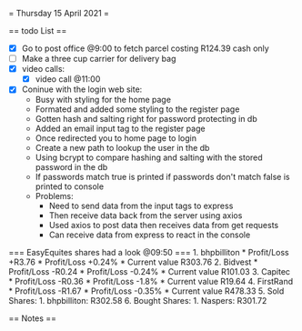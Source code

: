 = Thursday 15 April 2021 =

== todo List ==
- [X] Go to post office @9:00 to fetch parcel costing R124.39 cash only
- [ ] Make a three cup carrier for delivery bag
- [X] video calls:
	- [X] video call @11:00
- [X] Coninue with the login web site:
	- Busy with styling for the home page
	- Formated and added some styling to the register page
	- Gotten hash and salting right for password protecting in db
	- Added an email input tag to the register page
	- Once redirected you to home page to login
	- Create a new path to lookup the user in the db
	- Using bcrypt to compare hashing and salting with the stored password in the db
	- If passwords match true is printed if passwords don't match false is printed to console
	- Problems:
		- Need to send data from the input tags to express
		- Then receive data back from the server using axios
		- Used axios to post data then receives data from get requests
		- Can receive data from express to react in the console

=== EasyEquites shares had a look @09:50 ===
	1. bhpbilliton
		* Profit/Loss +R3.76
		* Profit/Loss +0.24%
		* Current value R303.76
	2. Bidvest
		* Profit/Loss -R0.24
		* Profit/Loss -0.24%
		* Current value R101.03
	3. Capitec
		* Profit/Loss -R0.36
		* Profit/Loss -1.8%
		* Current value R19.64
	4. FirstRand
		* Profit/Loss -R1.67
		* Profit/Loss -0.35%
		* Current value R478.33
	5. Sold Shares:
		1. bhpbilliton: R302.58
	6. Bought Shares:
		1. Naspers: R301.72

== Notes ==

